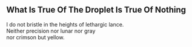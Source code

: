 What Is True Of The Droplet Is True Of Nothing
----------------------------------------------
I do not bristle in the heights of lethargic lance.  
Neither precision nor lunar nor gray  
nor crimson but yellow.  
